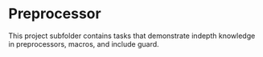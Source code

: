 # Preprocessor

This project subfolder contains tasks that demonstrate indepth knowledge in preprocessors, macros, and include guard.
